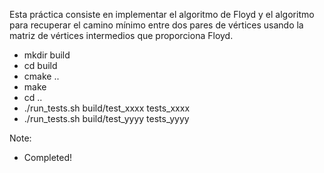 Esta práctica consiste en implementar el algoritmo de Floyd y el algoritmo para recuperar el camino mínimo entre dos pares de vértices usando la matriz de vértices intermedios que proporciona Floyd.

- mkdir build
- cd build
- cmake ..
- make
- cd ..
- ./run_tests.sh build/test_xxxx tests_xxxx
- ./run_tests.sh build/test_yyyy tests_yyyy

Note:
- Completed!
